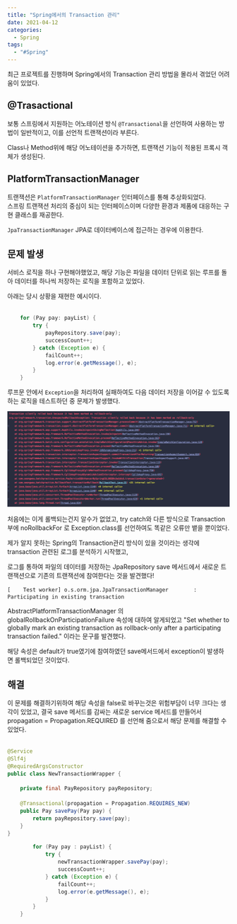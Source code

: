 ```yaml
---
title: "Spring에서의 Transaction 관리"
date: 2021-04-12
categories:
  - Spring
tags:
  - "#Spring"
---
```


최근 프로젝트를 진행하며 Spring에서의 Transaction 관리 방법을 몰라서 겪었던 어려움이 있었다.  

## @Trasactional

보통 스프링에서 지원하는 어노테이션 방식 `@Transactional`을 선언하여 사용하는 방법이 일반적이고, 이를 선언적 트랜잭션이라 부른다.  

Class나 Method위에 해당 어노테이션을 추가하면, 트랜잭션 기능이 적용된 프록시 객체가 생성된다.  

## PlatformTransactionManager  

트랜잭션은 `PlatformTransactionManager` 인터페이스를 통해 추상화되었다.  
스프링 트랜잭션 처리의 중심이 되는 인터페이스이며 다양한 환경과 제품에 대응하는 구현 클래스를 재공한다.  

`JpaTransactionManager`  JPA로 데이터베이스에 접근하는 경우에 이용한다.  

## 문제 발생

서비스 로직을 하나 구현해야했었고, 해당 기능은 파일을 데이터 단위로 읽는 루프를 돌아 데이터를 하나씩 저장하는 로직을 포함하고 있었다.  

아래는 당시 상황을 재현한 예시이다.  

```java

    for (Pay pay: payList) {
        try {
            payRepository.save(pay);
            successCount++;
        } catch (Exception e) {
            failCount++;
            log.error(e.getMessage(), e);
        }
    }

```  

루프문 안에서 `Exception`을 처리하여 실패하여도 다음 데이터 저장을 이어갈 수 있도록하는 로직을 테스트하던 중 문제가 발생했다.  

![log](../../assets/images/transaction-exception.png)

처음에는 이게 롤백되는건지 알수가 없었고, try catch와 다른 방식으로 Transaction부에 noRollbackFor 로 Exception.class를 선언하여도 똑같은 오류만 뱉을 뿐이었다.  

제가 알지 못하는 Spring의 Transaction관리 방식이 있을 것이라는 생각에 transaction 관련된 로그를 분석하기 시작했고,  

로그를 통하여 파일의 데이터를 저장하는 JpaRepository save 메서드에서 새로운 트랜잭션으로  기존의 트랜잭션에 참여한다는 것을 발견했다!  

```log  
[    Test worker] o.s.orm.jpa.JpaTransactionManager        : Participating in existing transaction
```


AbstractPlatformTransactionManager 의 globalRollbackOnParticipationFailure 속성에 대하여 알게되었고 "Set whether to globally mark an existing transaction as rollback-only after a participating transaction failed."  이라는 문구를 발견했다.  

해당 속성은 default가 true였기에 참여하였던 save메서드에서 exception이 발생하면 롤백되었던 것이었다.  

## 해결  

이 문제를 해결하기위하여 해당 속성을 false로 바꾸는것은 위험부담이 너무 크다는 생각이 있었고, 결국 save 메서드를 감싸는 새로운 service 메서드를 만들어서 propagation = Propagation.REQUIRED 를 선언해 줌으로서 해당 문제를 해결할 수 있었다.  

```java

@Service
@Slf4j
@RequiredArgsConstructor
public class NewTransactionWrapper {

    private final PayRepository payRepository;

    @Transactional(propagation = Propagation.REQUIRES_NEW)
    public Pay savePay(Pay pay) {
        return payRepository.save(pay);
    }
}


```  

```java  
        for (Pay pay : payList) {
            try {
                newTransactionWrapper.savePay(pay);
                successCount++;
            } catch (Exception e) {
                failCount++;
                log.error(e.getMessage(), e);
            }
        }
    }
```  


